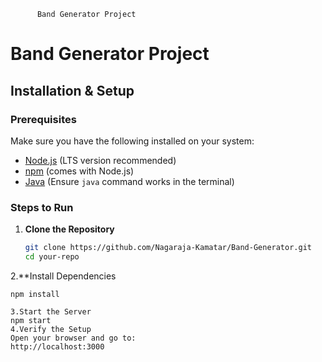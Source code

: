           Band Generator Project
# Band Generator Project

## Installation & Setup  

### Prerequisites  
Make sure you have the following installed on your system:  
- [Node.js](https://nodejs.org/) (LTS version recommended)  
- [npm](https://www.npmjs.com/) (comes with Node.js)  
- [Java](https://www.oracle.com/java/technologies/downloads/) (Ensure `java` command works in the terminal)  

### Steps to Run  

1. **Clone the Repository**  
   ```sh
   git clone https://github.com/Nagaraja-Kamatar/Band-Generator.git
   cd your-repo
2.**Install Dependencies
  ```
  npm install

3.Start the Server
 npm start
4.Verify the Setup
Open your browser and go to:
 http://localhost:3000

